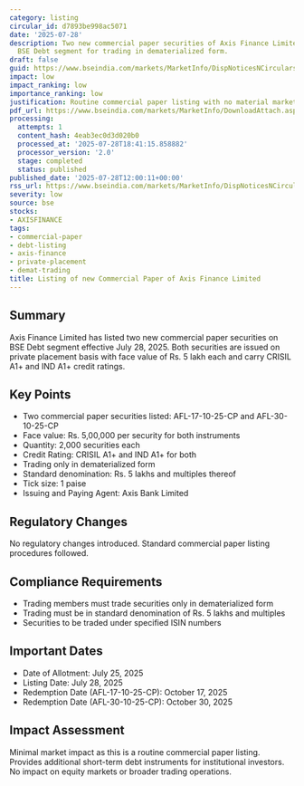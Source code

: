 ```yaml
---
category: listing
circular_id: d7893be998ac5071
date: '2025-07-28'
description: Two new commercial paper securities of Axis Finance Limited listed on
  BSE Debt segment for trading in dematerialized form.
draft: false
guid: https://www.bseindia.com/markets/MarketInfo/DispNoticesNCirculars.aspx?Noticeid={005B467A-9DBA-4EFD-8118-AE85C76DDA7F}&noticeno=20250728-40&dt=07/28/2025&icount=40&totcount=68&flag=0
impact: low
impact_ranking: low
importance_ranking: low
justification: Routine commercial paper listing with no material market impact
pdf_url: https://www.bseindia.com/markets/MarketInfo/DownloadAttach.aspx?id=20250728-40&attachedId=
processing:
  attempts: 1
  content_hash: 4eab3ec0d3d020b0
  processed_at: '2025-07-28T18:41:15.858882'
  processor_version: '2.0'
  stage: completed
  status: published
published_date: '2025-07-28T12:00:11+00:00'
rss_url: https://www.bseindia.com/markets/MarketInfo/DispNoticesNCirculars.aspx?Noticeid={005B467A-9DBA-4EFD-8118-AE85C76DDA7F}&noticeno=20250728-40&dt=07/28/2025&icount=40&totcount=68&flag=0
severity: low
source: bse
stocks:
- AXISFINANCE
tags:
- commercial-paper
- debt-listing
- axis-finance
- private-placement
- demat-trading
title: Listing of new Commercial Paper of Axis Finance Limited
---
```


## Summary

Axis Finance Limited has listed two new commercial paper securities on BSE Debt segment effective July 28, 2025. Both securities are issued on private placement basis with face value of Rs. 5 lakh each and carry CRISIL A1+ and IND A1+ credit ratings.

## Key Points

- Two commercial paper securities listed: AFL-17-10-25-CP and AFL-30-10-25-CP
- Face value: Rs. 5,00,000 per security for both instruments
- Quantity: 2,000 securities each
- Credit Rating: CRISIL A1+ and IND A1+ for both
- Trading only in dematerialized form
- Standard denomination: Rs. 5 lakhs and multiples thereof
- Tick size: 1 paise
- Issuing and Paying Agent: Axis Bank Limited

## Regulatory Changes

No regulatory changes introduced. Standard commercial paper listing procedures followed.

## Compliance Requirements

- Trading members must trade securities only in dematerialized form
- Trading must be in standard denomination of Rs. 5 lakhs and multiples
- Securities to be traded under specified ISIN numbers

## Important Dates

- Date of Allotment: July 25, 2025
- Listing Date: July 28, 2025
- Redemption Date (AFL-17-10-25-CP): October 17, 2025
- Redemption Date (AFL-30-10-25-CP): October 30, 2025

## Impact Assessment

Minimal market impact as this is a routine commercial paper listing. Provides additional short-term debt instruments for institutional investors. No impact on equity markets or broader trading operations.